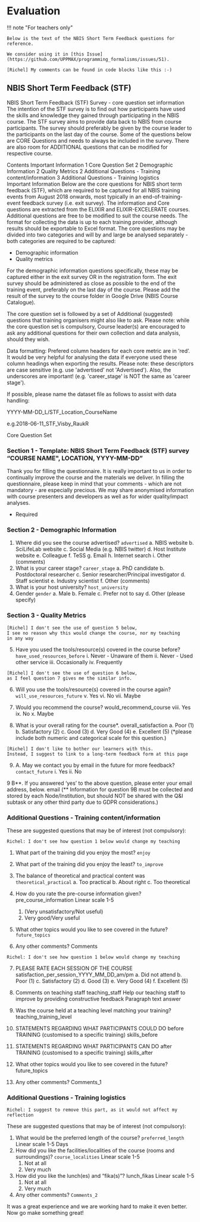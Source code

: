 # Evaluation

!!! note "For teachers only"

    Below is the text of the NBIS Short Term Feedback questions for reference.

    We consider using it in [this Issue](https://github.com/UPPMAX/programming_formalisms/issues/51).

```text
[Richel] My comments can be found in code blocks like this :-)
```

## NBIS Short Term Feedback (STF)

NBIS Short Term Feedback (STF) Survey - core question set information
The intention of the STF survey is to find out how participants have used the skills and knowledge they gained through participating in the NBIS course. The STF survey aims to provide data back to NBIS from course participants. The survey should preferably be given by the course leader to the participants on the last day of the course. 
Some of the questions below are CORE Questions and needs to always be included in the survey. There are also room for ADDITIONAL questions that can be modified for respective course.

Contents
Important Information	1
Core Question Set	2
Demographic Information	2
Quality Metrics	2
Additional Questions - Training content/information	3
Additional Questions - Training logistics	
Important Information
Below are the core questions for NBIS short term feedback (STF), which are required to be captured for all NBIS training events from August 2018 onwards, most typically in an end-of-training-event feedback survey (i.e. exit survey). The information and Core questions are extracted from the ELIXIR and ELIXIR-EXCELERATE courses. Additional questions are free to be modified to suit the course needs. The format for collecting the data is up to each training provider, although results should be exportable to Excel format. The core questions may be divided into two categories and will by and large be analysed separately - both categories are required to be captured: 

- Demographic information
- Quality metrics

For the demographic information questions specifically, these may be captured either in the exit survey OR in the registration form. The exit survey should be administered as close as possible to the end of the training event, preferably on the last day of the course. Please add the result of the survey to the course folder in Google Drive (NBIS Course Catalogue).

The core question set is followed by a set of Additional (suggested) questions that training organisers might also like to ask. Please note: while the core question set is compulsory, Course leader(s) are encouraged to ask any additional questions for their own collection and data analysis, should they wish.

Data formatting: Prefered column headers for each core metric are in ‘red’. It would be very helpful for analysing the data if everyone used these column headings when exporting the results. Please note: these descriptors are case sensitive (e.g. use 'advertised' not 'Advertised'). Also, the underscores are important! (e.g. 'career_stage' is NOT the same as 'career stage').

If possible, please name the dataset file as follows to assist with data handling:

YYYY-MM-DD_L/STF_Location_CourseName

e.g.2018-06-11_STF_Visby_RaukR

Core Question Set

### Section 1 - Template: NBIS Short Term Feedback (STF) survey  “COURSE NAME", LOCATION, YYYY-MM-DD”

Thank you for filling the questionnaire. It is really important to us in order to continually improve the course and the materials we deliver. In filling the questionnaire, please keep in mind that your comments - which are not mandatory - are especially precious. We may share anonymised information with course presenters and developers as well as for wider quality/impact analyses.

* Required

### Section 2 - Demographic Information

1. Where did you see the course advertised? `advertised`
    a. NBIS website
    b. SciLifeLab website
    c. Social Media (e.g. NBIS twitter)
    d. Host Institute website
    e. Colleague
    f. TeSS
    g. Email
    h. Internet search
    i. Other (comments)
2. What is your career stage? `career_stage`
    a. PhD candidate
    b. Postdoctoral researcher
    c. Senior researcher/Principal investigator
    d. Staff scientist
    e. Industry scientist
    f. Other (comments)
3. What is your host university? `host_university`
4. Gender `gender`
    a. Male
    b. Female
    c. Prefer not to say
    d. Other (please specify)

### Section 3 - Quality Metrics

```text
[Richel] I don't see the use of question 5 below, 
I see no reason why this would change the course, nor my teaching
in any way
```

5. Have you used the tools/resource(s) covered in the course before? `have_used_resources_before`
    i. Never - Unaware of them
    ii. Never - Used other service
    iii. Occasionally
    iv. Frequently

```text
[Richel] I don't see the use of question 6 below, 
as I feel question 7 gives me the similar info.  
```

6. Will you use the tools/resource(s) covered in the course again? `will_use_resources_future`
    v. Yes
    vi. No
    vii. Maybe


7. Would you recommend the course? would_recommend_course
    viii. Yes
    ix. No 
    x. Maybe 

8. What is your overall rating for the course*. overall_satisfaction
    a. Poor (1)
    b. Satisfactory (2)
    c. Good (3)
    d. Very Good (4)
    e. Excellent (5)
(*please include both numeric and categorical scale for this question.)

```text
[Richel] I don't like to bother our learners with this. 
Instead, I suggest to link to a long-term feedback form at this page
```

9. A. May we contact you by email in the future for more feedback? `contact_future`
	i. Yes
	ii. No

9 B**. If you answered ‘yes’ to the above question, please enter your email address, below. email
(** Information for question 9B must be collected and stored by each Node/Institution, but should NOT be shared with the Q&I subtask or any other third party due to GDPR considerations.)

### Additional Questions - Training content/information

These are suggested questions that may be of interest (not compulsory):

```
Richel: I don't see how question 1 below would change my teaching
```

1. What part of the training did you enjoy the most? `enjoy`


2. What part of the training did you enjoy the least? `to_improve`

3. The balance of theoretical and practical content was `theoretical_practical`
    a. Too practical
    b. About right
    c. Too theoretical

4. How do you rate the pre-course information given? pre_course_information
    Linear scale 1-5
    1. (Very unsatisfactory/Not useful)
    5. Very good/Very useful


5. What other topics would you like to see covered in the future? `future_topics`

6. Any other comments? Comments

```
Richel: I don't see how question 1 below would change my teaching
```

7. PLEASE RATE EACH SESSION OF THE COURSE satisfaction_per_session_YYYY_MM_DD_am/pm
    a. Did not attend
    b. Poor (1)
    c. Satisfactory (2)
    d. Good (3)
    e. Very Good (4)
    f. Excellent (5)

8. Comments on teaching staff teaching_staff
    Help our teaching staff to improve by providing constructive feedback
    Paragraph text answer
9. Was the course held at a teaching level matching your training? teaching_training_level
10. STATEMENTS REGARDING WHAT PARTICIPANTS COULD DO before TRAINING (customised to a specific training) skills_before
11. STATEMENTS REGARDING WHAT PARTICIPANTS CAN DO after TRAINING (customised to a specific training) skills_after
12. What other topics would you like to see covered in the future? future_topics
13. Any other comments? Comments_1

### Additional Questions - Training logistics

```
Richel: I suggest to remove this part, as it would not affect my reflection
```

These are suggested questions that may be of interest (not compulsory):

1. What would be the preferred length of the course? `preferred_length`
    Linear scale 1-5 Days
2. How did you like the facilities/localities of the course (rooms and surroundings)? `course_localities`
    Linear scale 1-5
    1. Not at all
    5. Very much
3. How did you like the lunch(es) and “fika(s)”? lunch_fikas
    Linear scale 1-5
    1. Not at all
    5. Very much
4. Any other comments? `Comments_2`

It was a great experience and we are working hard to make it even better. Now go make something great!

